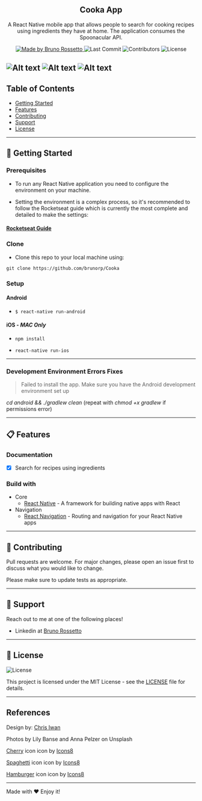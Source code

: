 <h2 align="center">
  Cooka App
</h2>

<p align="center">A React Native mobile app that allows people to search for cooking recipes using ingredients they have at home. The application consumes the Spoonacular API.</p>

<p align="center">
  <a href="https://github.com/brunorp">
    <img alt="Made by Bruno Rossetto" src="https://img.shields.io/badge/made%20by-Bruno%20Rossetto-blue">
  </a>

  <img alt="Last Commit" src="https://img.shields.io/github/last-commit/brunorp/Cooka">

  <img alt="Contributors" src="https://img.shields.io/github/contributors/brunorp/Cooka">

  <img alt="License" src="https://img.shields.io/badge/license-MIT-orange">
</p>

![Alt text](https://i.imgur.com/TLEaoIx.jpg "Menu")
![Alt text](https://i.imgur.com/sFOS2DM.jpg "Results")
![Alt text](https://i.imgur.com/W6OP2eg.jpg "Instructions")
---

## Table of Contents

<ul>
  <li><a href="#-getting-started">Getting Started</a></li>
  <li><a href="#-features">Features</a></li>
  <li><a href="#-contributing">Contributing</a></li>
  <li><a href="#-support">Support</a></li>
  <li><a href="#-license">License</a></li>
</ul>

---

## 🚀 Getting Started

### Prerequisites

- To run any React Native application you need to configure the environment on your machine.

- Setting the environment is a complex process, so it's recommended to follow the Rocketseat guide which is currently the most complete and detailed to make the settings:

#### [**Rocketseat Guide**](https://react-native.rocketseat.dev/)

### Clone

- Clone this repo to your local machine using:

```
git clone https://github.com/brunorp/Cooka
```

### Setup

#### Android

- `$ react-native run-android`

#### iOS - _MAC Only_

- `npm install`

- `react-native run-ios`

---

### Development Environment Errors Fixes
> Failed to install the app. Make sure you have the Android development environment set up

*cd android && ./gradlew clean* (repeat with *chmod +x gradlew* if permissions error)

---

## 📋 Features

### Documentation

- [x] Search for recipes using ingredients

### Build with

- Core
  - [React Native](https://reactnative.dev/) - A framework for building native apps with React
- Navigation
  - [React Navigation](https://reactnavigation.org/) - Routing and navigation for your React Native apps

---

## 🤔 Contributing

Pull requests are welcome. For major changes, please open an issue first to discuss what you would like to change.
 
Please make sure to update tests as appropriate.

---

## 📌 Support

Reach out to me at one of the following places!

- Linkedin at [Bruno Rossetto](https://www.linkedin.com/in/bruno-rossetto/)

---

## 📝 License

<img alt="License" src="https://img.shields.io/badge/license-MIT-%2304D361">

This project is licensed under the MIT License - see the [LICENSE](LICENSE) file for details.

---

## References

Design by: [Chris Iwan](https://dribbble.com/shots/6988643-Cookbook-Recipes-Animation?utm_source=pinterest&utm_campaign=pinterest_shot&utm_content=Cookbook%20Recipes%20Animation&utm_medium=Social_Share)

Photos by Lily Banse and Anna Pelzer on Unsplash

[Cherry](https://icons8.com/icons/set/cherry) icon icon by [Icons8](https://icons8.com)

[Spaghetti](https://icons8.com/icons/set/spaghetti) icon icon by [Icons8](https://icons8.com)

[Hamburger](https://icons8.com/icons/set/hamburger) icon icon by [Icons8](https://icons8.com)

---

Made with ♥ Enjoy it!
